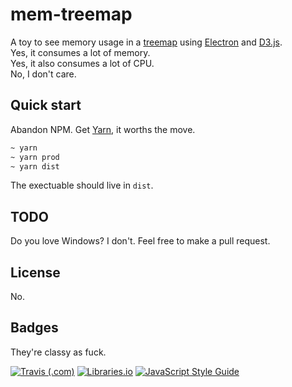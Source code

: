 # mem-treemap

A toy to see memory usage in a [treemap] using [Electron] and [D3.js].  
Yes, it consumes a lot of memory.  
Yes, it also consumes a lot of CPU.  
No, I don't care.

## Quick start

Abandon NPM. Get [Yarn], it worths the move.

```sh
~ yarn
~ yarn prod
~ yarn dist
```

The exectuable should live in `dist`.

## TODO

Do you love Windows? I don't. Feel free to make a pull request.

## License

No.

## Badges

They're classy as fuck.

[![Travis (.com)](https://img.shields.io/travis/com/quarthex/mem-treemap?style=for-the-badge)](https://travis-ci.com/quarthex/mem-treemap)
[![Libraries.io](https://img.shields.io/librariesio/github/quarthex/mem-treemap?style=for-the-badge)](https://libraries.io/github/quarthex/mem-treemap)
[![JavaScript Style Guide](https://img.shields.io/badge/code_style-standard-brightgreen.svg?style=for-the-badge)](https://standardjs.com)

[D3.js]: https://d3js.org/
[Electron]: https://electron.atom.io/
[treemap]: https://en.wikipedia.org/wiki/Treemapping
[Yarn]: https://yarnpkg.com/
